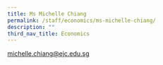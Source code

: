 ```yaml
---
title: Ms Michelle Chiang
permalink: /staff/economics/ms-michelle-chiang/
description: ""
third_nav_title: Economics
---
```

[michelle.chiang@ejc.edu.sg](mailto:michelle.chiang@ejc.edu.sg)